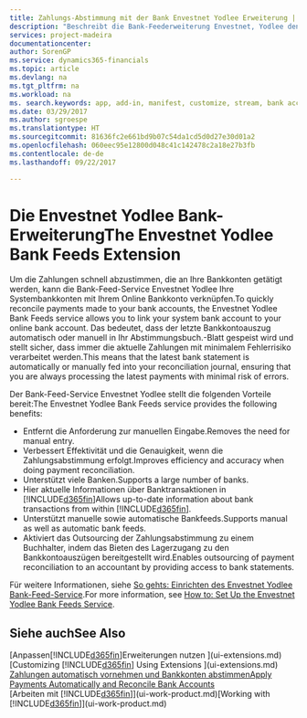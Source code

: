 ```yaml
---
title: Zahlungs-Abstimmung mit der Bank Envestnet Yodlee Erweiterung | Microsoft Docs
description: "Beschreibt die Bank-Feederweiterung Envestnet, Yodlee den Verknüpfungen für Bankkonten sodass Sie schnell und Zahlungen zu entschädigen können."
services: project-madeira
documentationcenter: 
author: SorenGP
ms.service: dynamics365-financials
ms.topic: article
ms.devlang: na
ms.tgt_pltfrm: na
ms.workload: na
ms. search.keywords: app, add-in, manifest, customize, stream, bank account link
ms.date: 03/29/2017
ms.author: sgroespe
ms.translationtype: HT
ms.sourcegitcommit: 81636fc2e661bd9b07c54da1cd5d0d27e30d01a2
ms.openlocfilehash: 060eec95e12800d048c41c142478c2a18e27b3fb
ms.contentlocale: de-de
ms.lasthandoff: 09/22/2017

---
```

# <a name="the-envestnet-yodlee-bank-feeds-extension"></a><span data-ttu-id="83fe8-103">Die Envestnet Yodlee Bank-Erweiterung</span><span class="sxs-lookup"><span data-stu-id="83fe8-103">The Envestnet Yodlee Bank Feeds Extension</span></span>
<span data-ttu-id="83fe8-104">Um die Zahlungen schnell abzustimmen, die an Ihre Bankkonten getätigt werden, kann die Bank-Feed-Service Envestnet Yodlee Ihre Systembankkonten mit Ihrem Online Bankkonto verknüpfen.</span><span class="sxs-lookup"><span data-stu-id="83fe8-104">To quickly reconcile payments made to your bank accounts, the Envestnet Yodlee Bank Feeds service allows you to link your system bank account to your online bank account.</span></span> <span data-ttu-id="83fe8-105">Das bedeutet, dass der letzte Bankkontoauszug automatisch oder manuell in Ihr Abstimmungsbuch.-Blatt gespeist wird und stellt sicher, dass immer die aktuelle Zahlungen mit minimalem Fehlerrisiko verarbeitet werden.</span><span class="sxs-lookup"><span data-stu-id="83fe8-105">This means that the latest bank statement is automatically or manually fed into your reconciliation journal, ensuring that you are always processing the latest payments with minimal risk of errors.</span></span>

<span data-ttu-id="83fe8-106">Der Bank-Feed-Service Envestnet Yodlee stellt die folgenden Vorteile bereit:</span><span class="sxs-lookup"><span data-stu-id="83fe8-106">The Envestnet Yodlee Bank Feeds service provides the following benefits:</span></span>

* <span data-ttu-id="83fe8-107">Entfernt die Anforderung zur manuellen Eingabe.</span><span class="sxs-lookup"><span data-stu-id="83fe8-107">Removes the need for manual entry.</span></span>
* <span data-ttu-id="83fe8-108">Verbessert Effektivität und die Genauigkeit, wenn die Zahlungsabstimmung erfolgt.</span><span class="sxs-lookup"><span data-stu-id="83fe8-108">Improves efficiency and accuracy when doing payment reconciliation.</span></span>
* <span data-ttu-id="83fe8-109">Unterstützt viele Banken.</span><span class="sxs-lookup"><span data-stu-id="83fe8-109">Supports a large number of banks.</span></span>
* <span data-ttu-id="83fe8-110">Hier aktuelle Informationen über Banktransaktionen in [!INCLUDE[d365fin](includes/d365fin_md.md)]</span><span class="sxs-lookup"><span data-stu-id="83fe8-110">Allows up-to-date information about bank transactions from within [!INCLUDE[d365fin](includes/d365fin_md.md)].</span></span>
* <span data-ttu-id="83fe8-111">Unterstützt manuelle sowie automatische Bankfeeds.</span><span class="sxs-lookup"><span data-stu-id="83fe8-111">Supports manual as well as automatic bank feeds.</span></span>
* <span data-ttu-id="83fe8-112">Aktiviert das Outsourcing der Zahlungsabstimmung zu einem Buchhalter, indem das Bieten des Lagerzugang zu den Bankkontoauszügen bereitgestellt wird.</span><span class="sxs-lookup"><span data-stu-id="83fe8-112">Enables outsourcing of payment reconciliation to an accountant by providing access to bank statements.</span></span>

<span data-ttu-id="83fe8-113">Für weitere Informationen, siehe [So gehts: Einrichten des Envestnet Yodlee Bank-Feed-Service](bank-how-setup-bank-statement-service.md).</span><span class="sxs-lookup"><span data-stu-id="83fe8-113">For more information, see [How to: Set Up the Envestnet Yodlee Bank Feeds Service](bank-how-setup-bank-statement-service.md).</span></span>

## <a name="see-also"></a><span data-ttu-id="83fe8-114">Siehe auch</span><span class="sxs-lookup"><span data-stu-id="83fe8-114">See Also</span></span>
<span data-ttu-id="83fe8-115">[Anpassen[!INCLUDE[d365fin](includes/d365fin_md.md)]Erweiterungen nutzen ](ui-extensions.md)  </span><span class="sxs-lookup"><span data-stu-id="83fe8-115">[Customizing [!INCLUDE[d365fin](includes/d365fin_md.md)] Using Extensions ](ui-extensions.md)  </span></span>  
[<span data-ttu-id="83fe8-116">Zahlungen automatisch vornehmen und Bankkonten abstimmen</span><span class="sxs-lookup"><span data-stu-id="83fe8-116">Apply Payments Automatically and Reconcile Bank Accounts</span></span>](receivables-apply-payments-auto-reconcile-bank-accounts.md)  
<span data-ttu-id="83fe8-117">[Arbeiten mit [!INCLUDE[d365fin](includes/d365fin_md.md)]](ui-work-product.md)</span><span class="sxs-lookup"><span data-stu-id="83fe8-117">[Working with [!INCLUDE[d365fin](includes/d365fin_md.md)]](ui-work-product.md)</span></span>

